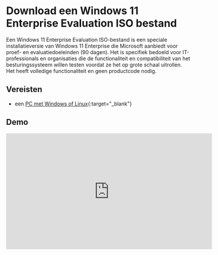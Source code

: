 # Download een Windows 11 Enterprise Evaluation ISO bestand

Een Windows 11 Enterprise Evaluation ISO-bestand is een speciale installatieversie van Windows 11 Enterprise die Microsoft aanbiedt voor proef- en evaluatiedoeleinden (90 dagen). Het is specifiek bedoeld voor IT-professionals en organisaties die de functionaliteit en compatibiliteit van het besturingssysteem willen testen voordat ze het op grote schaal uitrollen. Het heeft volledige functionaliteit en geen productcode nodig.

## Vereisten
- een [PC met Windows of Linux](../../tutorials/windows11-linuxmint22-dual-boot-uefi/index.md ){:target="_blank"}

## Demo
<iframe width="560" height="315" src="https://www.youtube.com/embed/xiRsG7-qaQY?autoplay=0&loop=0&mute=0" title="YouTube video player" frameborder="0" allow="accelerometer; autoplay; clipboard-write; encrypted-media; gyroscope; picture-in-picture; web-share" referrerpolicy="strict-origin-when-cross-origin" allowfullscreen></iframe>